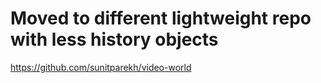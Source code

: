 # Moved to different lightweight repo with less history objects
https://github.com/sunitparekh/video-world
